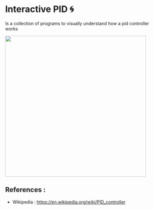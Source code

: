 # Interactive PID :cyclone:
Is a collection of programs to visually understand how a pid controller works

<img src="https://user-images.githubusercontent.com/69701088/156851248-dc2d6777-d927-4fbb-9507-f9312af57cbf.gif" width="450" height="450"/> 

## References :
- Wikipedia : https://en.wikipedia.org/wiki/PID_controller
